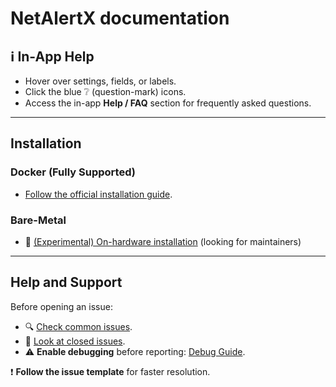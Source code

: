 # NetAlertX documentation

## ℹ️ In-App Help

- Hover over settings, fields, or labels.
- Click the blue ❔ (question-mark) icons.
- Access the in-app **Help / FAQ** section for frequently asked questions.

---

## Installation

### Docker (Fully Supported)

- [Follow the official installation guide](https://github.com/jokob-sk/NetAlertX/blob/main/dockerfiles/README.md).

### Bare-Metal 

- 🧪 [(Experimental) On-hardware installation](./HW_INSTALL.md) (looking for maintainers)  

---

## Help and Support

Before opening an issue:

- 🔍 [Check common issues](./DEBUG_TIPS.md#common-issues).
- 📌 [Look at closed issues](https://github.com/jokob-sk/NetAlertX/issues?q=is%3Aissue+is%3Aclosed).
- ⚠ **Enable debugging** before reporting: [Debug Guide](./DEBUG_TIPS.md).

❗ **Follow the issue template** for faster resolution.
